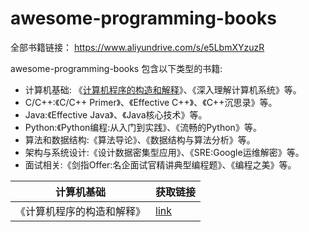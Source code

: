 # awesome-programming-books

全部书籍链接： <https://www.aliyundrive.com/s/e5LbmXYzuzR>

awesome-programming-books 包含以下类型的书籍:

- 计算机基础: 《[计算机程序的构造和解释](https://awesome-programming-books.github.io/computer-system/%E8%AE%A1%E7%AE%97%E6%9C%BA%E7%A8%8B%E5%BA%8F%E7%9A%84%E6%9E%84%E9%80%A0%E5%92%8C%E8%A7%A3%E9%87%8A%EF%BC%88%E7%AC%AC2%E7%89%88%EF%BC%89.pdf)》、《深入理解计算机系统》等。
- C/C++:《C/C++ Primer》、《Effective C++》、《C++沉思录》等。
- Java:《Effective Java》、《Java核心技术》等。
- Python:《Python编程:从入门到实践》、《流畅的Python》等。
- 算法和数据结构:《算法导论》、《数据结构与算法分析》等。
- 架构与系统设计:《设计数据密集型应用》、《SRE:Google运维解密》等。
- 面试相关:《剑指Offer:名企面试官精讲典型编程题》、《编程之美》等。

|计算机基础|获取链接|
|---|---|
|《计算机程序的构造和解释》| [link](https://awesome-programming-books.github.io/computer-system/%E8%AE%A1%E7%AE%97%E6%9C%BA%E7%A8%8B%E5%BA%8F%E7%9A%84%E6%9E%84%E9%80%A0%E5%92%8C%E8%A7%A3%E9%87%8A%EF%BC%88%E7%AC%AC2%E7%89%88%EF%BC%89.pdf)|

